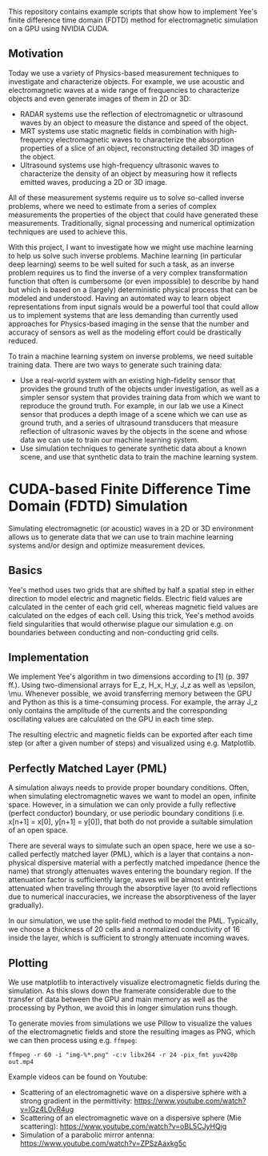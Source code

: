 
This repository contains example scripts that show how to implement Yee's
finite difference time domain (FDTD) method for electromagnetic simulation
on a GPU using NVIDIA CUDA.

## Motivation

Today we use a variety of Physics-based measurement techniques to investigate
and characterize objects. For example, we use acoustic and
electromagnetic waves at a wide range of frequencies to characterize objects
and even generate images of them in 2D or 3D:

* RADAR systems use the reflection of electromagnetic or ultrasound waves
  by an object to measure the distance and speed of the object.
* MRT systems use static magnetic fields in combination with high-frequency
  electromagnetic waves to characterize the absorption properties of a slice
  of an object, reconstructing detailed 3D images of the object.
* Ultrasound systems use high-frequency ultrasonic waves to characterize the
  density of an object by measuring how it reflects emitted waves,
  producing a 2D or 3D image.

All of these measurement systems require us to solve so-called inverse problems,
where we need to estimate from a series of complex measurements the properties
of the object that could have generated these measurements. Traditionally,
signal processing and numerical optimization techniques are used to achieve
this.

With this project, I want to investigate how we might use machine learning to
help us solve such inverse problems. Machine learning (in particular deep
learning) seems to be well suited for such a task, as an inverse problem
requires us to find the inverse of a very complex transformation function that
often is cumbersome (or even impossible) to describe by hand but which is based
on a (largely) deterministic physical process that can be modeled and
understood. Having an automated way to learn object representations from input
signals would be a powerful tool that could allow us to implement systems that
are less demanding than currently used approaches for Physics-based imaging in
the sense that the number and accuracy of sensors as well as the modeling effort
could be drastically reduced.

To train a machine learning system on inverse problems, we need suitable
training data. There are two ways to generate such training data:

* Use a real-world system with an existing high-fidelity sensor that provides
  the ground truth of the objects under investigation, as well as a simpler
  sensor system that provides training data from which we want to reproduce
  the ground truth. For example, in our lab we use a Kinect sensor that produces
  a depth image of a scene which we can use as ground truth, and a series of
  ultrasound transducers that measure reflection of ultrasonic waves by the
  objects in the scene and whose data we can use to train our machine learning
  system.
* Use simulation techniques to generate synthetic data about a known scene, and
  use that synthetic data to train the machine learning system.


# CUDA-based Finite Difference Time Domain (FDTD) Simulation

Simulating electromagnetic (or acoustic) waves in a 2D or 3D environment allows
us to generate data that we can use to train machine learning systems and/or
design and optimize measurement devices.

## Basics

Yee's method uses two grids that are shifted by half a spatial step in either
direction to model electric and magnetic fields. Electric field values are
calculated in the center of each grid cell, whereas magnetic field values are
calculated on the edges of each cell. Using this trick, Yee's method avoids
field singularities that would otherwise plague our simulation e.g. on
boundaries between conducting and non-conducting grid cells.

## Implementation

We implement Yee's algorithm in two dimensions according to [1] (p. 397 ff.). 
Using two-dimensional arrays for E_z, H_x, H_y, J_z as well as \epsilon, \mu.
Whenever possible, we avoid transferring memory between the GPU and Python as
this is a time-consuming process. For example, the array J_z only contains the
amplitude of the currents and the corresponding oscillating values are
calculated on the GPU in each time step.

The resulting electric and magnetic fields can be exported after each time
step (or after a given number of steps) and visualized using e.g. Matplotlib.

## Perfectly Matched Layer (PML)

A simulation always needs to provide proper boundary conditions. Often, when
simulating electromagnetic waves we want to model an open, infinite space.
However, in a simulation we can only provide a fully reflective (perfect
conductor) boundary, or use periodic boundary conditions (i.e. x[n+1] = x[0],
y[n+1] = y[0]), that both do not provide a suitable simulation of an open space.

There are several ways to simulate such an open space, here we use a so-called
perfectly matched layer (PML), which is a layer that contains a non-physical
dispersive material with a perfectly matched impedance (hence the name) that
strongly attenuates waves entering the boundary region. If the attenuation
factor is sufficiently large, waves will be almost entirely attenuated when
traveling through the absorptive layer (to avoid reflections due to numerical
inaccuracies, we increase the absorptiveness of the layer gradually).

In our simulation, we use the split-field method to model the PML. Typically,
we choose a thickness of 20 cells and a normalized conductivity of 16 inside
the layer, which is sufficient to strongly attenuate incoming waves.

## Plotting

We use matplotlib to interactively visualize electromagnetic fields during the
simulation. As this slows down the framerate considerable due to the transfer
of data between the GPU and main memory as well as the processing by Python,
we avoid this in longer simulation runs though.

To generate movies from simulations we use Pillow to visualize the values of
the electromagnetic fields and store the resulting images as PNG, which we can
then process using e.g. `ffmpeg`:

    ffmpeg -r 60 -i "img-%*.png" -c:v libx264 -r 24 -pix_fmt yuv420p out.mp4

Example videos can be found on Youtube:

* Scattering of an electromagnetic wave on a dispersive sphere with a
  strong gradient in the permittivity: https://www.youtube.com/watch?v=lGz4L0yR4ug
* Scattering of an electromagnetic wave on a dispersive sphere (Mie scattering):
  https://www.youtube.com/watch?v=oBL5CJyHQjg
* Simulation of a parabolic mirror antenna: https://www.youtube.com/watch?v=ZPSzAaxkg5c
